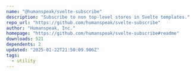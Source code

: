 ```yaml
---
name: "@humanspeak/svelte-subscribe"
description: "Subscribe to non top-level stores in Svelte templates."
repo_url: "https://github.com/humanspeak/svelte-subscribe"
author: "Humanspeak, Inc."
homepage: "https://github.com/humanspeak/svelte-subscribe#readme"
downloads: 521
dependents: 2
updated: "2025-01-22T21:50:09.906Z"
tags: 
  - utility
---
```

